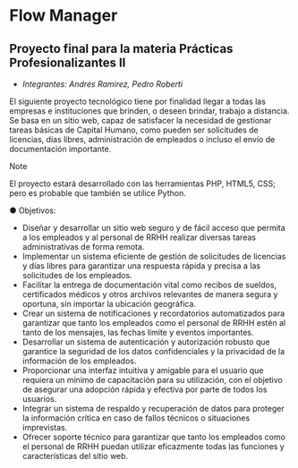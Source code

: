 # Flow Manager
## Proyecto final para la materia Prácticas Profesionalizantes II
* *Integrantes: Andrés Ramirez, Pedro Roberti* 

El siguiente proyecto tecnológico tiene por finalidad llegar a todas las empresas e instituciones que brinden, o deseen brindar, trabajo a distancia. Se basa en un sitio web, capaz de satisfacer la necesidad de gestionar tareas básicas de Capital Humano, como pueden ser solicitudes de licencias, días libres, administración de empleados o incluso el envío de documentación importante.

> [!NOTE]
> El proyecto estará desarrollado con las herramientas PHP, HTML5, CSS; pero es probable que también se utilice Python.

● Objetivos:
* Diseñar y desarrollar un sitio web seguro y de fácil acceso que permita a los empleados y al
personal de RRHH realizar diversas tareas administrativas de forma remota.
* Implementar un sistema eficiente de gestión de solicitudes de licencias y días libres para
garantizar una respuesta rápida y precisa a las solicitudes de los empleados.
* Facilitar la entrega de documentación vital como recibos de sueldos, certificados médicos y
otros archivos relevantes de manera segura y oportuna, sin importar la ubicación geográfica.
* Crear un sistema de notificaciones y recordatorios automatizados para garantizar que tanto los
empleados como el personal de RRHH estén al tanto de los mensajes, las fechas límite y
eventos importantes.
* Desarrollar un sistema de autenticación y autorización robusto que garantice la seguridad de
los datos confidenciales y la privacidad de la información de los empleados.
* Proporcionar una interfaz intuitiva y amigable para el usuario que requiera un mínimo de
capacitación para su utilización, con el objetivo de asegurar una adopción rápida y efectiva
por parte de todos los usuarios.
* Integrar un sistema de respaldo y recuperación de datos para proteger la información crítica
en caso de fallos técnicos o situaciones imprevistas.
* Ofrecer soporte técnico para garantizar que tanto los empleados como el personal de RRHH
puedan utilizar eficazmente todas las funciones y características del sitio web.
